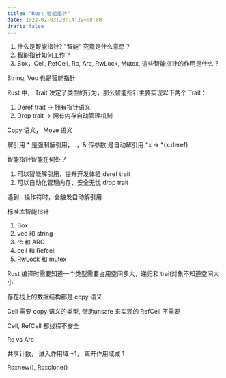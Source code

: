 ```yaml
---
title: "Rust 智能指针"
date: 2022-02-03T23:14:29+08:00
draft: false 
---
```

1. 什么是智能指针? "智能" 究竟是什么意思？
2. 智能指针如何工作？
3. Box，Cell, RefCell, Rc, Arc, RwLock, Mutex, 这些智能指针的作用是什么？

String, Vec 也是智能指针

Rust 中， Trait 决定了类型的行为，那么智能指针主要实现以下两个 Trait：
1. Deref trait -> 拥有指针语义
2. Drop trait -> 拥有内存自动管理机制

Copy 语义， Move 语义

解引用 * 是强制解引用， .，& 传参数 是自动解引用
*x -> *(x.deref)

智能指针智能在何处？
1. 可以智能解引用，提升开发体验 deref trait
2. 可以自动化管理内存，安全无忧 drop trait

遇到 . 操作符时，会触发自动解引用

标准库智能指针
1. Box
2. vec 和 string
3. rc 和 ARC
4. cell 和 Refcell
5. RwLock 和 mutex

Rust 编译时需要知道一个类型需要占用空间多大，递归和 trait对象不知道空间大小


存在栈上的数据结构都是 copy 语义
 
Cell 需要 copy 语义的类型, 借助unsafe 来实现的
RefCell 不需要

Cell, RefCell 都线程不安全

Rc vs Arc

共享计数， 进入作用域 +1， 离开作用域减 1

Rc::new(), Rc::clone()






